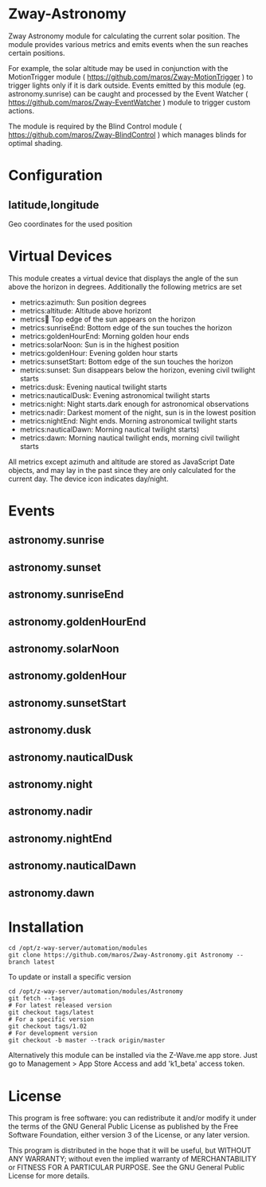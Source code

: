 # Zway-Astronomy

Zway Astronomy module for calculating the current solar position. The module
provides various metrics and emits events when the sun reaches certain
positions.

For example, the solar altitude may be used in conjunction with the 
MotionTrigger module ( https://github.com/maros/Zway-MotionTrigger ) to 
trigger lights only if it is dark outside. Events emitted by this module 
(eg. astronomy.sunrise) can be caught and processed by the Event Watcher
( https://github.com/maros/Zway-EventWatcher ) module to trigger custom 
actions.

The module is required by the Blind Control module 
( https://github.com/maros/Zway-BlindControl ) which manages blinds for 
optimal shading.

# Configuration

## latitude,longitude

Geo coordinates for the used position

# Virtual Devices

This module creates a virtual device that displays the angle of the sun
above the horizon in degrees. Additionally the following metrics are set

*    metrics:azimuth: Sun position degrees
*    metrics:altitude: Altitude above horizont
*    metrics:sunrise: Top edge of the sun appears on the horizon
*    metrics:sunriseEnd: Bottom edge of the sun touches the horizon
*    metrics:goldenHourEnd: Morning golden hour ends
*    metrics:solarNoon: Sun is in the highest position
*    metrics:goldenHour: Evening golden hour starts
*    metrics:sunsetStart: Bottom edge of the sun touches the horizon
*    metrics:sunset: Sun disappears below the horizon, evening civil twilight starts
*    metrics:dusk: Evening nautical twilight starts
*    metrics:nauticalDusk: Evening astronomical twilight starts
*    metrics:night: Night starts.dark enough for astronomical observations
*    metrics:nadir: Darkest moment of the night, sun is in the lowest position
*    metrics:nightEnd: Night ends. Morning astronomical twilight starts
*    metrics:nauticalDawn: Morning nautical twilight starts)
*    metrics:dawn: Morning nautical twilight ends, morning civil twilight starts

All metrics except azimuth and altitude are stored as JavaScript Date objects,
and may lay in the past since they are only calculated for the current day. 
The device icon indicates day/night.

# Events

## astronomy.sunrise

## astronomy.sunset

## astronomy.sunriseEnd

## astronomy.goldenHourEnd

## astronomy.solarNoon

## astronomy.goldenHour

## astronomy.sunsetStart

## astronomy.dusk

## astronomy.nauticalDusk

## astronomy.night

## astronomy.nadir

## astronomy.nightEnd

## astronomy.nauticalDawn

## astronomy.dawn

# Installation

```shell
cd /opt/z-way-server/automation/modules
git clone https://github.com/maros/Zway-Astronomy.git Astronomy --branch latest
```

To update or install a specific version
```shell
cd /opt/z-way-server/automation/modules/Astronomy
git fetch --tags
# For latest released version
git checkout tags/latest
# For a specific version
git checkout tags/1.02
# For development version
git checkout -b master --track origin/master
```

Alternatively this module can be installed via the Z-Wave.me app store. Just
go to Management > App Store Access and add 'k1_beta' access token.

# License

This program is free software: you can redistribute it and/or modify
it under the terms of the GNU General Public License as published by
the Free Software Foundation, either version 3 of the License, or any 
later version.

This program is distributed in the hope that it will be useful,
but WITHOUT ANY WARRANTY; without even the implied warranty of
MERCHANTABILITY or FITNESS FOR A PARTICULAR PURPOSE. See the
GNU General Public License for more details.
